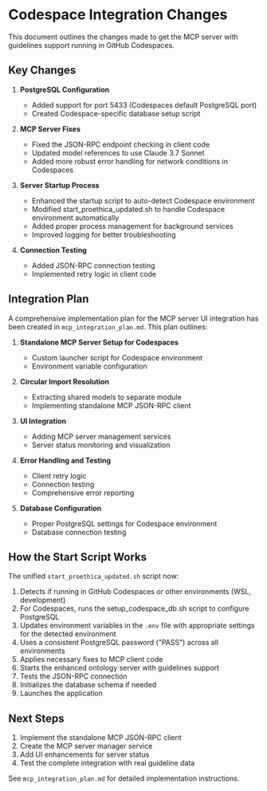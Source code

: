 # Codespace Integration Changes

This document outlines the changes made to get the MCP server with guidelines support running in GitHub Codespaces.

## Key Changes

1. **PostgreSQL Configuration**
   - Added support for port 5433 (Codespaces default PostgreSQL port)
   - Created Codespace-specific database setup script

2. **MCP Server Fixes**
   - Fixed the JSON-RPC endpoint checking in client code
   - Updated model references to use Claude 3.7 Sonnet
   - Added more robust error handling for network conditions in Codespaces

3. **Server Startup Process**
   - Enhanced the startup script to auto-detect Codespace environment
   - Modified start_proethica_updated.sh to handle Codespace environment automatically
   - Added proper process management for background services
   - Improved logging for better troubleshooting

4. **Connection Testing**
   - Added JSON-RPC connection testing
   - Implemented retry logic in client code

## Integration Plan

A comprehensive implementation plan for the MCP server UI integration has been created in `mcp_integration_plan.md`. This plan outlines:

1. **Standalone MCP Server Setup for Codespaces**
   - Custom launcher script for Codespace environment
   - Environment variable configuration

2. **Circular Import Resolution**
   - Extracting shared models to separate module
   - Implementing standalone MCP JSON-RPC client

3. **UI Integration**
   - Adding MCP server management services
   - Server status monitoring and visualization

4. **Error Handling and Testing**
   - Client retry logic
   - Connection testing
   - Comprehensive error reporting

5. **Database Configuration**
   - Proper PostgreSQL settings for Codespace environment
   - Database connection testing

## How the Start Script Works

The unified `start_proethica_updated.sh` script now:

1. Detects if running in GitHub Codespaces or other environments (WSL, development)
2. For Codespaces, runs the setup_codespace_db.sh script to configure PostgreSQL
3. Updates environment variables in the `.env` file with appropriate settings for the detected environment
4. Uses a consistent PostgreSQL password ("PASS") across all environments
5. Applies necessary fixes to MCP client code
6. Starts the enhanced ontology server with guidelines support
7. Tests the JSON-RPC connection
8. Initializes the database schema if needed
9. Launches the application

## Next Steps

1. Implement the standalone MCP JSON-RPC client
2. Create the MCP server manager service
3. Add UI enhancements for server status
4. Test the complete integration with real guideline data

See `mcp_integration_plan.md` for detailed implementation instructions.
